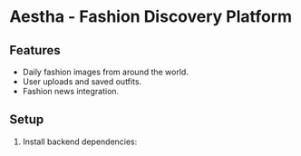 # Aestha - Fashion Discovery Platform

## Features
- Daily fashion images from around the world.
- User uploads and saved outfits.
- Fashion news integration.

## Setup
1. Install backend dependencies:
